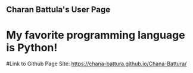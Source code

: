 ## Charan Battula's User Page
# My favorite programming language is Python!
#Link to Github Page Site: https://chana-battura.github.io/Chana-Battura/
